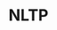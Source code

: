 ---
title: NLTP
crosslinks:
- TagPro
- MLTP
- unexpectedhogwarts
- PLTP
- TagProTesting
- spheremasterrace
- modhelp
- Pay_Respects
- mac
- lrn2tagpro
- ContagiousLaughter
- ChildrenFallingOver
- wheredidthesodago
- TCJukes
- soccer
- Serendipity
- pics
- livven
- MarketMemorial
- NFTL
---